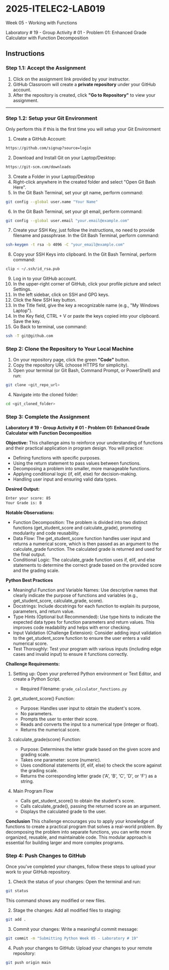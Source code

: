 # 2025-ITELEC2-LAB019
Week 05 - Working with Functions

Laboratory # 19 - Group Activity # 01 - Problem 01: Enhanced Grade Calculator with Function Decomposition

## **Instructions**

### **Step 1.1: Accept the Assignment**

   1. Click on the assignment link provided by your instructor.
   2. GitHub Classroom will create a **private repository** under your GitHub account.
   3. After the repository is created, click **"Go to Repository"** to view your assignment.

---

### **Step 1.2: Setup your Git Environment**
Only perform this if this is the first time you will setup your Git Environment

   1. Create a GitHub Account:
   ```bash
   https://github.com/signup?source=login
   ```
      
   2. Download and Install Git on your Laptop/Desktop:
   ```bash
   https://git-scm.com/downloads
   ```
   
   3. Create a Folder in your Laptop/Desktop
   4. Right-click anywhere in the created folder and select "Open Git Bash Here".
   5. In the Git Bash Terminal, set your git name, perform command:
   ```bash
   git config --global user.name "Your Name"
   ```
   
   6. In the Git Bash Terminal, set your git email, perform command:
   ```bash
   git config --global user.email "your.email@example.com"
   ```
   
   7. Create your SSH Key, just follow the instructions, no need to provide filename and passphrase. In the Git Bash Terminal, perform command:
   ```bash
   ssh-keygen -t rsa -b 4096 -C "your_email@example.com"
   ```
   
   8. Copy your SSH Keys into clipboard. In the Git Bash Terminal, perform command:
   ```bash
   clip < ~/.ssh/id_rsa.pub
   ```
   
   9. Log in to your GitHub account.
   10. In the upper-right corner of GitHub, click your profile picture and select Settings.
   11. In the left sidebar, click on SSH and GPG keys.
   12. Click the New SSH key button.
   13. In the Title field, give the key a recognizable name (e.g., "My Windows Laptop").
   14. In the Key field, CTRL + V or paste the keys copied into your clipboard. Save the key.
   15. Go Back to terminal, use command:
   ```bash
   ssh -T git@github.com
   ```

### **Step 2: Clone the Repository to Your Local Machine**

   1. On your repository page, click the green **"Code"** button.
   2. Copy the repository URL (choose HTTPS for simplicity).
   3. Open your terminal (or Git Bash, Command Prompt, or PowerShell) and run:
   
   ```bash
   git clone <git_repo_url>
   ```
   
   4. Navigate into the cloned folder:
   
   ```bash
   cd <git_cloned_folder>
   ```

### **Step 3: Complete the Assignment**

**Laboratory # 19 - Group Activity # 01 - Problem 01: Enhanced Grade Calculator with Function Decomposition**

   **Objective:**
   This challenge aims to reinforce your understanding of functions and their practical application in program design. You will practice:
   - Defining functions with specific purposes.
   - Using the return statement to pass values between functions.
   - Decomposing a problem into smaller, more manageable functions.
   - Applying conditional logic (if, elif, else) for decision-making.
   - Handling user input and ensuring valid data types.

   **Desired Output:**
   ```bash
   Enter your score: 85
   Your Grade is: B
   ```
   
   **Notable Observations:**
   - Function Decomposition: The problem is divided into two distinct functions (get_student_score and calculate_grade), promoting modularity and code reusability.
   - Data Flow: The get_student_score function handles user input and returns a numerical score, which is then passed as an argument to the calculate_grade function. The calculated grade is returned and used for the final output.
   - Conditional Logic: The calculate_grade function uses if, elif, and else statements to determine the correct grade based on the provided score and the grading scale.

   **Python Best Practices**
   - Meaningful Function and Variable Names: Use descriptive names that clearly indicate the purpose of functions and variables (e.g., get_student_score, calculate_grade, score).
   - Docstrings: Include docstrings for each function to explain its purpose, parameters, and return value.
   - Type Hints (Optional but Recommended): Use type hints to indicate the expected data types for function parameters and return values. This improves code readability and helps with error checking.
   - Input Validation (Challenge Extension): Consider adding input validation to the get_student_score function to ensure the user enters a valid numerical score.
   - Test Thoroughly: Test your program with various inputs (including edge cases and invalid input) to ensure it functions correctly.

   **Challenge Requirements:**

   1. Setting up: Open your preferred Python environment or Text Editor, and create a Python Script.
      - Required Filename: `grade_calculator_functions.py`
      
   2. get_student_score() Function:
      - Purpose: Handles user input to obtain the student's score.
      - No parameters.
      - Prompts the user to enter their score.
      - Reads and converts the input to a numerical type (integer or float).
      - Returns the numerical score.
      
   3. calculate_grade(score) Function:
      - Purpose: Determines the letter grade based on the given score and grading scale.
      - Takes one parameter: score (numeric).
      - Uses conditional statements (if, elif, else) to check the score against the grading scale.
      - Returns the corresponding letter grade ('A', 'B', 'C', 'D', or 'F') as a string.

   4. Main Program Flow
      - Calls get_student_score() to obtain the student's score.
      - Calls calculate_grade(), passing the returned score as an argument.
      - Displays the calculated grade to the user.
     
   **Conclusion**
   This challenge encourages you to apply your knowledge of functions to create a practical program that solves a real-world problem. By decomposing the problem into separate functions, you can write more organized, reusable, and maintainable code. This modular approach is essential for building larger and more complex programs.

### **Step 4: Push Changes to GitHub**
Once you've completed your changes, follow these steps to upload your work to your GitHub repository.

1. Check the status of your changes:
   Open the terminal and run:
   
```bash
git status
```
   This command shows any modified or new files.
   
2. Stage the changes:
   Add all modified files to staging:
   
```bash
git add .
```
   
3. Commit your changes:
   Write a meaningful commit message:
   
```bash
git commit -m "Submitting Python Week 05 - Laboratory # 19"
```
   
4. Push your changes to GitHub:
   Upload your changes to your remote repository:
   
```bash
git push origin main
```
